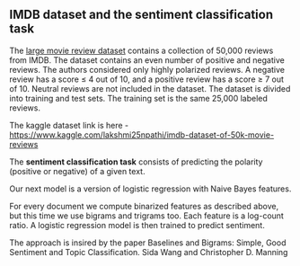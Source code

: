 ## IMDB dataset and the sentiment classification task

The [large movie review dataset](http://ai.stanford.edu/~amaas/data/sentiment/) contains a collection of 50,000 reviews from IMDB. The dataset contains an even number of positive and negative reviews. The authors considered only highly polarized reviews. A negative review has a score ≤ 4 out of 10, and a positive review has a score ≥ 7 out of 10. Neutral reviews are not included in the dataset. The dataset is divided into training and test sets. The training set is the same 25,000 labeled reviews.

The kaggle dataset link is here - https://www.kaggle.com/lakshmi25npathi/imdb-dataset-of-50k-movie-reviews

The **sentiment classification task** consists of predicting the polarity (positive or negative) of a given text.

Our next model is a version of logistic regression with Naive Bayes features.

For every document we compute binarized features as described above, but this time we use bigrams and trigrams too. Each feature is a log-count ratio. A logistic regression model is then trained to predict sentiment.

The approach is insired by the paper Baselines and Bigrams: Simple, Good Sentiment and Topic Classification. Sida Wang and Christopher D. Manning 